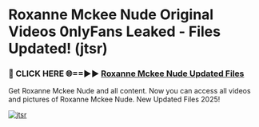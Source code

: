 # Roxanne Mckee Nude Original Videos 0nlyFans Leaked - Files Updated! (jtsr)

<h3>🔴 CLICK HERE 🌐==►► <a href="https://tinyurl.com/52m3yx9h" rel="nofollow">Roxanne Mckee Nude Updated Files</a></h3>

Get Roxanne Mckee Nude and all content. Now you can access all videos and pictures of Roxanne Mckee Nude. New Updated Files 2025!

[![jtsr](https://i.imgur.com/TnHtlc8.gif)](https://tinyurl.com/52m3yx9h)
